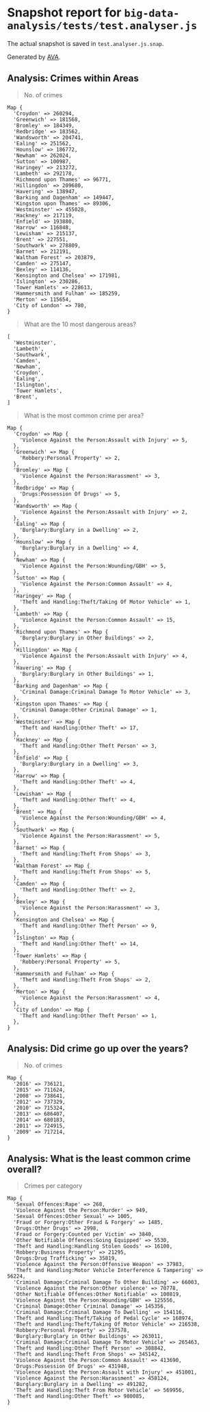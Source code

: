 # Snapshot report for `big-data-analysis/tests/test.analyser.js`

The actual snapshot is saved in `test.analyser.js.snap`.

Generated by [AVA](https://avajs.dev).

## Analysis: Crimes within Areas

> No. of crimes

    Map {
      'Croydon' => 260294,
      'Greenwich' => 181568,
      'Bromley' => 184349,
      'Redbridge' => 183562,
      'Wandsworth' => 204741,
      'Ealing' => 251562,
      'Hounslow' => 186772,
      'Newham' => 262024,
      'Sutton' => 100987,
      'Haringey' => 213272,
      'Lambeth' => 292178,
      'Richmond upon Thames' => 96771,
      'Hillingdon' => 209680,
      'Havering' => 138947,
      'Barking and Dagenham' => 149447,
      'Kingston upon Thames' => 89306,
      'Westminster' => 455028,
      'Hackney' => 217119,
      'Enfield' => 193880,
      'Harrow' => 116848,
      'Lewisham' => 215137,
      'Brent' => 227551,
      'Southwark' => 278809,
      'Barnet' => 212191,
      'Waltham Forest' => 203879,
      'Camden' => 275147,
      'Bexley' => 114136,
      'Kensington and Chelsea' => 171981,
      'Islington' => 230286,
      'Tower Hamlets' => 228613,
      'Hammersmith and Fulham' => 185259,
      'Merton' => 115654,
      'City of London' => 780,
    }

> What are the 10 most dangerous areas?

    [
      'Westminster',
      'Lambeth',
      'Southwark',
      'Camden',
      'Newham',
      'Croydon',
      'Ealing',
      'Islington',
      'Tower Hamlets',
      'Brent',
    ]

> What is the most common crime per area?

    Map {
      'Croydon' => Map {
        'Violence Against the Person:Assault with Injury' => 5,
      },
      'Greenwich' => Map {
        'Robbery:Personal Property' => 2,
      },
      'Bromley' => Map {
        'Violence Against the Person:Harassment' => 3,
      },
      'Redbridge' => Map {
        'Drugs:Possession Of Drugs' => 5,
      },
      'Wandsworth' => Map {
        'Violence Against the Person:Assault with Injury' => 2,
      },
      'Ealing' => Map {
        'Burglary:Burglary in a Dwelling' => 2,
      },
      'Hounslow' => Map {
        'Burglary:Burglary in a Dwelling' => 4,
      },
      'Newham' => Map {
        'Violence Against the Person:Wounding/GBH' => 5,
      },
      'Sutton' => Map {
        'Violence Against the Person:Common Assault' => 4,
      },
      'Haringey' => Map {
        'Theft and Handling:Theft/Taking Of Motor Vehicle' => 1,
      },
      'Lambeth' => Map {
        'Violence Against the Person:Common Assault' => 15,
      },
      'Richmond upon Thames' => Map {
        'Burglary:Burglary in Other Buildings' => 2,
      },
      'Hillingdon' => Map {
        'Violence Against the Person:Assault with Injury' => 4,
      },
      'Havering' => Map {
        'Burglary:Burglary in Other Buildings' => 1,
      },
      'Barking and Dagenham' => Map {
        'Criminal Damage:Criminal Damage To Motor Vehicle' => 3,
      },
      'Kingston upon Thames' => Map {
        'Criminal Damage:Other Criminal Damage' => 1,
      },
      'Westminster' => Map {
        'Theft and Handling:Other Theft' => 17,
      },
      'Hackney' => Map {
        'Theft and Handling:Other Theft Person' => 3,
      },
      'Enfield' => Map {
        'Burglary:Burglary in a Dwelling' => 3,
      },
      'Harrow' => Map {
        'Theft and Handling:Other Theft' => 4,
      },
      'Lewisham' => Map {
        'Theft and Handling:Other Theft' => 4,
      },
      'Brent' => Map {
        'Violence Against the Person:Wounding/GBH' => 4,
      },
      'Southwark' => Map {
        'Violence Against the Person:Harassment' => 5,
      },
      'Barnet' => Map {
        'Theft and Handling:Theft From Shops' => 3,
      },
      'Waltham Forest' => Map {
        'Theft and Handling:Theft From Shops' => 5,
      },
      'Camden' => Map {
        'Theft and Handling:Other Theft' => 2,
      },
      'Bexley' => Map {
        'Violence Against the Person:Harassment' => 3,
      },
      'Kensington and Chelsea' => Map {
        'Theft and Handling:Other Theft Person' => 9,
      },
      'Islington' => Map {
        'Theft and Handling:Other Theft' => 14,
      },
      'Tower Hamlets' => Map {
        'Robbery:Personal Property' => 5,
      },
      'Hammersmith and Fulham' => Map {
        'Theft and Handling:Theft From Shops' => 2,
      },
      'Merton' => Map {
        'Violence Against the Person:Harassment' => 4,
      },
      'City of London' => Map {
        'Theft and Handling:Other Theft Person' => 1,
      },
    }

## Analysis: Did crime go up over the years?

> No. of crimes

    Map {
      '2016' => 736121,
      '2015' => 711624,
      '2008' => 738641,
      '2012' => 737329,
      '2010' => 715324,
      '2013' => 686407,
      '2014' => 680183,
      '2011' => 724915,
      '2009' => 717214,
    }

## Analysis: What is the least common crime overall?

> Crimes per category

    Map {
      'Sexual Offences:Rape' => 268,
      'Violence Against the Person:Murder' => 949,
      'Sexual Offences:Other Sexual' => 1005,
      'Fraud or Forgery:Other Fraud & Forgery' => 1485,
      'Drugs:Other Drugs' => 2998,
      'Fraud or Forgery:Counted per Victim' => 3840,
      'Other Notifiable Offences:Going Equipped' => 5530,
      'Theft and Handling:Handling Stolen Goods' => 16100,
      'Robbery:Business Property' => 21295,
      'Drugs:Drug Trafficking' => 35819,
      'Violence Against the Person:Offensive Weapon' => 37983,
      'Theft and Handling:Motor Vehicle Interference & Tampering' => 56224,
      'Criminal Damage:Criminal Damage To Other Building' => 66003,
      'Violence Against the Person:Other violence' => 70778,
      'Other Notifiable Offences:Other Notifiable' => 100819,
      'Violence Against the Person:Wounding/GBH' => 125556,
      'Criminal Damage:Other Criminal Damage' => 145356,
      'Criminal Damage:Criminal Damage To Dwelling' => 154116,
      'Theft and Handling:Theft/Taking of Pedal Cycle' => 168974,
      'Theft and Handling:Theft/Taking Of Motor Vehicle' => 216538,
      'Robbery:Personal Property' => 237578,
      'Burglary:Burglary in Other Buildings' => 263011,
      'Criminal Damage:Criminal Damage To Motor Vehicle' => 265463,
      'Theft and Handling:Other Theft Person' => 308842,
      'Theft and Handling:Theft From Shops' => 345142,
      'Violence Against the Person:Common Assault' => 413690,
      'Drugs:Possession Of Drugs' => 431948,
      'Violence Against the Person:Assault with Injury' => 451001,
      'Violence Against the Person:Harassment' => 458124,
      'Burglary:Burglary in a Dwelling' => 491282,
      'Theft and Handling:Theft From Motor Vehicle' => 569956,
      'Theft and Handling:Other Theft' => 980085,
    }
